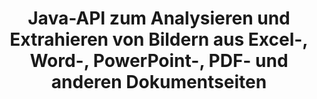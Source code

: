---
############################# Static ############################
layout: "auto-gen-gist"
draft: false
path: "de/parser/java/extract/image/doc/"
otherformats: DOT DOCX DOCM DOTX DOTM TXT ODT OTT RTF PDF XHTML MHTML MD XML EPUB FB2 CHM XLS XLT XLSX XLSM XLSB XLTX XLTM ODS CSV OTS XLA XLAM PPT PPTX  PPS POT PPSX PPTM POTX PPSM ODP OTP PST OST EML EMLX MSG ONE 

############################# Head ############################
head_title: "Wie extrahiert man Bilder aus Excel, Word, PDF und anderen Dokumenten über Java?"
head_description: "GroupDocs.Parser Java API ermöglicht Softwareentwicklern das Parsen und Extrahieren von Bildern aus PDF-, DOC-, DOCX-, PPT-, PPTX-, XLS-, XLSX-Dokumenten, Seitenbereichen und E-Mails in Java-Apps."

############################# Header ############################
title: "Java-API zum Analysieren und Extrahieren von Bildern aus Excel-, Word-, PowerPoint-, PDF- und anderen Dokumentseiten"
description: "GroupDocs.Parser Java API ermöglicht Programmierern das Extrahieren von Bildern aus PDF-, DOC-, DOCX-, PPT-, PPTX-, EML-, MSG-, XLS-, XLSX-, CSV-, ODT-, RTF- und EPUB-Dokumenten oder Dokumentenseiten in Java-Anwendungen."

######################### Download Button #######################
button:
    enable: true

############################# About ############################
about:
    enable: true
    title: "Erfahren Sie, wie Sie Bilder aus Dokumenten oder einer bestimmten Seite über die Java-API extrahieren."
    content: |
       Ein Bild sagt mehr als tausend Worte und kann in der heutigen visuellen Welt bei der Erstellung ansprechender Inhalte nicht ignoriert werden. Bilder können eine großartige Quelle für die Informationskommunikation sein und die Aufmerksamkeit des Benutzers auf sich ziehen. Oft ist es notwendig, Bilder aus Dokumenten, Journalen oder Präsentationen zu bekommen und sie woanders zu verwenden. GroupDocs.Parser für Java ist eine leistungsstarke API, die Softwareentwicklern und Programmierern hilft, Lösungen zum Parsen und Extrahieren von Bildern oder anderen Informationen aus zahlreichen Dokumenttypen zu entwickeln. Es unterstützt auch das Speichern von Bildern in PNG, JPEG, WebP, GIF, BMP und anderen Formaten. Die API hat Unterstützung für einige gängige Dokumentenformate wie PDF, Microsoft Office-Formate: Word (DOC, DOCX), PowerPoint (PPT, PPTX), Excel (XLS, XLSX), LibreOffice-Formate, E-Mails, E-Books und viele mehr . Es hat auch Unterstützung für einige erweiterte Funktionen im Zusammenhang mit dem Parsen von Dokumenten, dem Extrahieren von einfachem und strukturiertem Text, der Textsuche nach Schlüsselwörtern, dem Extrahieren von Metadaten oder Bildern, Containern sowie Anhängen und vielem mehr enthalten.

############################# content ############################
steps:
    enable: true
    block:
    - title_left: "So extrahieren Sie Bilder aus DOC-Dokumenten"
      content_left: |
       GroupDocs.Parser Java enthält Funktionen zum Extrahieren von Bildern aus DOC-Dokumenten. Das folgende Java-Codebeispiel zeigt, wie Bilder problemlos aus dem DOC-Dokument extrahiert werden können.

      title_right: "Holen Sie sich Bilder aus Dokumenten über Java"
      content_right: |
        * Erstellen Sie eine Instanz von [Parser](https://apireference.groupdocs.com/parser/java/com.groupdocs.parser/Parser)
        * Überprüfen Sie, ob das Dokument die Bildextraktion unterstützt
        * Rufen Sie die Methode [getImages()](https://apireference.groupdocs.com/parser/java/com.groupdocs.parser/Parser#getImages()) auf, um alle Bilder aus dem gesamten Dokument zu extrahieren.
        * Extrahieren Sie alle Bilder aus dem Dokument
        * Iterieren Sie über Bilder und drucken Sie den Bildtyp

      gisthash: "b13e690d2593f92081abd99948363e06"
      gistfile: "extract_images_form_documents.java"

    - title_left: "Bildextraktion aus DOC-Dokumentenseite"
      content_left: |
       GroupDocs.Parser Java API ermöglicht es Softwareentwicklern, Bilder aus DOC-Dokumenten mit ein paar Codezeilen zu extrahieren. Der folgende Java-Code zeigt die Bildextraktion aus einem DOC-Dokument.

      title_right: "So extrahieren Sie Datei-Images über Java"
      content_right: |
        * Erstellen Sie eine Instanz von [Parser](https://apireference.groupdocs.com/parser/java/com.groupdocs.parser/Parser)
        * Überprüfen Sie, ob das Dokument die Bildextraktion unterstützt
        * Erhalten Sie Dokumentinformationen, indem Sie die Methode [getDocumentInfo](https://apireference.groupdocs.com/parser/java/com.groupdocs.parser/Parser#getDocumentInfo()) aufrufen.
        * Überprüfen Sie das Dokument auf das Vorhandensein von Seiten
        * Iterieren Sie über Seiten und drucken Sie eine Seitenzahl
        * Rufen Sie die Methode [getImages()](https://apireference.groupdocs.com/parser/java/com.groupdocs.parser/Parser#getImages()) auf, um alle Bilder aus dem gesamten Dokument zu extrahieren.
        * Bilder durchlaufen und Bildtyp drucken
     
      gisthash: "68450336a57c5d8df06b4ef1ea69b29f"
      gistfile: "extract_images_form_documents_page.java"
      
    - title_left: "So extrahieren Sie Bilder aus dem DOC-Dokumentseitenbereich"
      content_left: |
       GroupDocs.Parser Java API bietet vollständige Unterstützung für das einfache Extrahieren von DOC-Dokumentseiten. Der folgende Java-Code zeigt, wie Programmierer Bilder aus einem DOC-Dokumentseitenbereich in ihren eigenen Java-Apps extrahieren können.

      title_right: "Bilder mit Java extrahieren?"
      content_right: |
        * Erstellen Sie eine Instanz von [Parser](https://apireference.groupdocs.com/parser/java/com.groupdocs.parser/Parser)
        * Erstellen Sie die Optionen, die für die Bildextraktion verwendet werden
        * Überprüfen Sie das Dokument auf Unterstützung für die Bildextraktion
        * Rufen Sie die Methode [getImages()](https://apireference.groupdocs.com/parser/java/com.groupdocs.parser/Parser#getImages()) auf, um Bilder aus der oberen linken Ecke einer Seite zu extrahieren.
        * Iterieren Sie über Bilder und drucken Sie die Bild-URL
     
      gisthash: "40143a56569ae88e7e7c972ccca041b5"
      gistfile: "extract_images_form_documents_page_area.java"

    - title_left: "So extrahieren Sie Bilder über die Java-API in eine Datei"
      content_left: |
       GroupDocs.Parser Java API ermöglicht das Extrahieren von Bildern aus DOC-Dokumenten und das Speichern von Bildinhalten in einer Datei. Der folgende Java-Code zeigt, wie Programmierer Bilder aus einer Datei ihrer Wahl in ihren eigenen Java-Apps extrahieren können.

      title_right: "Bilder aus einem Dokument in eine Datei extrahieren"
      content_right: |
        * Erstellen Sie eine Instanz von [Parser](https://apireference.groupdocs.com/parser/java/com.groupdocs.parser/Parser)
        * Überprüfen Sie das Dokument auf Unterstützung für die Bildextraktion
        * Rufen Sie die Methode [getImages()](https://apireference.groupdocs.com/parser/java/com.groupdocs.parser/Parser#getImages()) auf, um Bilder aus der oberen linken Ecke einer Seite zu extrahieren.
        * Erstellen Sie die Optionen zum Speichern von Bildern im unterstützten Dateiformat
        * Iterieren Sie über Bilder und drucken Sie die Bild-URL
     
      gisthash: "6faeafc93e4412265b7439209828950b"
      gistfile: "images_saving_to_files.java"

    - title_left: "System Anforderungen"
      content_left: |
        GroupDocs.Parser für Java wird auf allen wichtigen Plattformen und Betriebssystemen unterstützt. Es kann Dokumente in Microsoft Word, Excel, PowerPoint, Outlook, OpenOffice und über 50 anderen Formaten erstellen. Um einen vollständigen Leitfaden zu den Systemanforderungen zu erhalten, besuchen Sie bitte die Systemanforderungen, bevor Sie den folgenden Code ausführen. Stellen Sie bitte sicher, dass die folgenden Voraussetzungen auf Ihrem System installiert sind:
        * Betriebssysteme: Microsoft Windows, Linux, MacOS
        * Unterstützung für Java-Versionen: J2SE 7.0 (1.7), J2SE 8.0 (1.8) oder höher
        * Holen Sie sich die neueste Version der GroupDocs.Parser-Java-APIs von GroupDocs [Repository](https://repository.groupdocs.com/webapp/#/artifacts/browse/tree/General/repo/com/groupdocs/groupdocs-parser)
        
      title_right: "Warum GroupDocs.Parser verwenden"
      content_right: |
        * Extrahieren Sie einen einfachen Text aus einem der unterstützten Dokumente.
        * Unterstützung zum Extrahieren von Inhaltsverzeichnissen
        * Extrahieren Sie formatierten Text, Metadaten, Bilder, Container und Anhänge.
        * Dokumente parsen über benutzerdefinierte Vorlagen.
        * Suchen Sie Text mit Schlüsselwörtern oder regulären Ausdrücken.
        * Unterstützung für die Extraktion von strukturiertem Text
        * Inhaltsverzeichnis für einige unterstützte Dokumentformate extrahieren.
        * Analysieren Sie Formulardaten aus PDF-Dokumenten.

demos:
    enable: true
        

more_formats:
    enable: true


back_to_top:
    enable: true
---